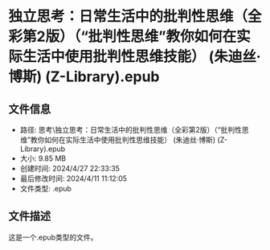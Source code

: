 ﻿# 独立思考：日常生活中的批判性思维（全彩第2版）（“批判性思维”教你如何在实际生活中使用批判性思维技能） (朱迪丝·博斯) (Z-Library).epub

## 文件信息
- 路径: 思考\独立思考：日常生活中的批判性思维（全彩第2版）（“批判性思维”教你如何在实际生活中使用批判性思维技能） (朱迪丝·博斯) (Z-Library).epub
- 大小: 9.85 MB
- 创建时间: 2024/4/27 22:33:35
- 最后修改时间: 2024/4/11 11:12:05
- 文件类型: .epub

## 文件描述
这是一个.epub类型的文件。

